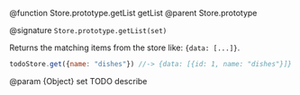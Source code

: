 @function Store.prototype.getList getList
@parent Store.prototype

@signature `Store.prototype.getList(set)`

Returns the matching items from the store like: `{data: [...]}`.

```js
todoStore.get({name: "dishes"}) //-> {data: [{id: 1, name: "dishes"}]}
```
  @param {Object} set TODO describe
